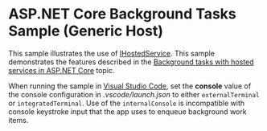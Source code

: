 # ASP.NET Core Background Tasks Sample (Generic Host)

This sample illustrates the use of [IHostedService](https://docs.microsoft.com/dotnet/api/microsoft.extensions.hosting.ihostedservice). This sample demonstrates the features described in the [Background tasks with hosted services in ASP.NET Core](https://docs.microsoft.com/aspnet/core/fundamentals/host/hosted-services) topic.

When running the sample in [Visual Studio Code](https://code.visualstudio.com/), set the **console** value of the console configuration in *.vscode/launch.json* to either `externalTerminal` or `integratedTerminal`. Use of the `internalConsole` is incompatible with console keystroke input that the app uses to enqueue background work items.
